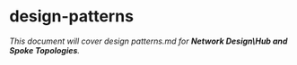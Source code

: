 # design-patterns

_This document will cover design patterns.md for **Network Design\Hub and Spoke Topologies**._
